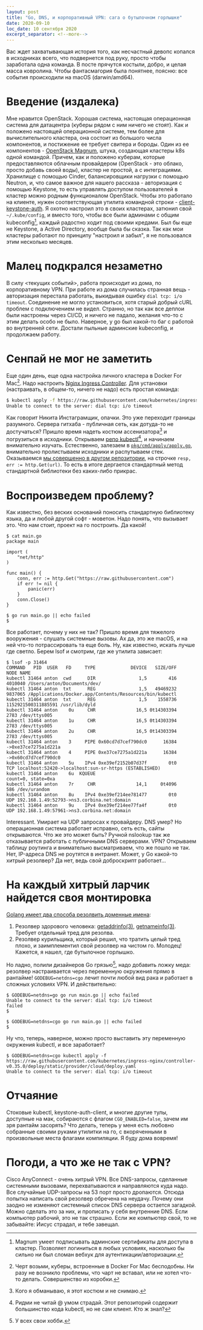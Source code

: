 ```yaml
---
layout: post
title: "Go, DNS, и корпоративный VPN: сага о бутылочном горлышке"
date: 2020-09-10
loc_date: 10 сентября 2020
excerpt_separator: <!--more-->
---
```

Вас ждет захватывающая история того, как несчастный девопс копался в исходниках
всего, что подвернется под руку, просто чтобы заработала одна команда. В посте
прячутся костыли, добро, и целая масса ковролина.
Чтобы фантасмагория была понятнее, поясню: все события происходили на macOS
(darwin/amd64).

<!--more-->

# Введение (издалека)

Мне нравится OpenStack. Хорошая система, настоящая операционная система для
датацентра (куберы рядом с ним ничего не стоят). Как и положено настоящей
операционной системе, тем более для вычислительного кластера, она состоит из
большого числа компонентов, и постижение ее требует свитера и бороды. Один из ее
компонентов - [OpenStack Magnum](https://wiki.openstack.org/wiki/Magnum), штука,
создающая кластеры k8s одной командой. Причем, как и положено куберам, которые
предоставляются облачным провайдером (OpenStack - это облако, просто добавь
своей воды), кластер не простой, а с интеграциями. Хранилище с помощью Cinder,
балансировщики нагрузки с помощью Neutron, и, что самое важное для нашего
рассказа - авторизация с помощью Keystone, то есть управлять доступом
пользователей в кластер можно родным функционалом OpenStack. Чтобы это работало
на клиенте, нужен соответствующая утилита командной строки -
[client-keystone-auth](https://github.com/kubernetes/cloud-provider-openstack/blob/master/docs/using-client-keystone-auth.md).
Я охотно настроил это в своих кластерах, затюнил свой `~/.kube/config`, и вместо
того, чтобы все были админами с общим kubeconfig[^1], каждый радостно ходит под
своими кредами. Был бы еще не Keystone, а Active Directory, вообще была бы
сказка. Так как мои кластеры работают по принципу "настроил и забыл", я не
пользовался этим несколько месяцев.

# Малец подкрался незаметно

В силу \<текущих событий\>, работа происходит из дома, по корпоративному VPN. При
работе из дома случилась странная вещь - авторизация перестала работать,
выкидывая ошибку `dial tcp: i/o timeout`. Соединение не могло установиться, хотя
старый добрый cURL проблем с подключением не видел. Странно, но так как все
деплои были настроены через CI/CD, и ничего не падало, желания что-то с этим
делать особо не было. Наверное, у go был какой-то баг с работой во внутренней
сети. Достали пыльные админские kubeconfig, и продолжаем работу.

# Сенпай не мог не заметить

Еще один день, еще одна настройка личного кластера в Docker For Mac[^2].
Надо настроить [Nginx Ingress Controller](https://kubernetes.github.io/ingress-nginx/).
Для установки (настраивать, в общем-то, ничего не надо) есть простая команда:

```bash
$ kubectl apply -f https://raw.githubusercontent.com/kubernetes/ingress-nginx/controller-v0.35.0/deploy/static/provider/cloud/deploy.yaml
Unable to connect to the server: dial tcp: i/o timeout
```

Как говорит Никита Инстаграмщик, опачки. Это уже переходит границы разумного.
Сервера гитхаба - публичная сеть, как дотуда-то не достучаться? Пришло время
надеть костюм ассенизатора[^3] и погрузиться в исходники.  Открываем [репо
kubectl](https://github.com/kubernetes/kubectl)[^4], и начинаем внимательно
изучать. Естественно, залезаем в
[`pkg/cmd/apply/apply.go`](https://github.com/kubernetes/kubectl/blob/master/pkg/cmd/apply/apply.go),
внимательно пролистываем исходники и распутываем стек. Оказываемся [мы
совершенно в другом
репозитории](https://github.com/kubernetes/cli-runtime/blob/master/pkg/resource/visitor.go#L300),
на строчке `resp, err := http.Get(url)`. То есть в итоге дергается стандартный
метод стандартной библиотеки без каких-либо прикрас.

# Воспроизведем проблему?

Как известно, без веских оснований поносить стандартную библиотеку языка, да и
любой другой софт - моветон. Надо понять, что вызывает это. Что нам стоит,
проект на го построить. Да какой!

```golang
$ cat main.go
package main

import (
	"net/http"
)

func main() {
	conn, err := http.Get("https://raw.githubusercontent.com")
	if err != nil {
		panic(err)
	}
	conn.Close()
}

$ go run main.go || echo failed
$
```

Все работает, почему у них не так? Пришло время для тяжелого вооружения -
слушать системные вызовы. Ах да, это же macOS, и на ней что-то потрассировать та
еще боль. Ну, как известно, искать лучше где светло. Берем lsof и смотрим, где
же утилита зависает:

```
$ lsof -p 31464
COMMAND   PID  USER   FD     TYPE             DEVICE   SIZE/OFF                NODE NAME
kubectl 31464 anton  cwd      DIR                1,5        416             4010040 /Users/anton/Documents/dev/
kubectl 31464 anton  txt      REG                1,5   49469232             9837065 /Applications/Docker.app/Contents/Resources/bin/kubectl
kubectl 31464 anton  txt      REG                1,5    1558736 1152921500311885591 /usr/lib/dyld
kubectl 31464 anton    0u     CHR               16,5 0t14303394                2783 /dev/ttys005
kubectl 31464 anton    1u     CHR               16,5 0t14303394                2783 /dev/ttys005
kubectl 31464 anton    2u     CHR               16,5 0t14303394                2783 /dev/ttys005
kubectl 31464 anton    3     PIPE 0x60cd7d7cef790dc0      16384                     ->0xe37ce7275a1d221a
kubectl 31464 anton    4     PIPE 0xe37ce7275a1d221a      16384                     ->0x60cd7d7cef790dc0
kubectl 31464 anton    5u    IPv4 0xe39ef2152b07d37f        0t0                 TCP localhost:52420->localhost:sun-sr-https (ESTABLISHED)
kubectl 31464 anton    6u  KQUEUE                                                   count=0, state=0xa
kubectl 31464 anton    7r     CHR               14,1     0t4096                 586 /dev/urandom
kubectl 31464 anton    8u    IPv4 0xe39ef214ee781477        0t0                 UDP 192.168.1.49:52793->ns3.corbina.net:domain
kubectl 31464 anton    9u    IPv4 0xe39ef214ee77fa4f        0t0                 UDP 192.168.1.49:57961->ns3.corbina.net:domain
```

Interessant. Умирает на UDP запросах к провайдеру. DNS умер? Но операционная
система работает исправно, сеть есть, сайты открываются. Что же это может быть?
Ручной nslookup так же отказывается работать с публичными DNS серверами. VPN?
Открываем таблицу роутинга и внимательно высматриваем, что же пошло не так.
Нет, IP-адреса DNS не роутятся в интранет. Может, у Go какой-то хитрый резолвер?
Да нет, ведь свой доброскрипт работает...

# На каждый хитрый ларчик найдется своя монтировка

[Golang имеет два способа резолвить доменные имена](https://golang.org/pkg/net/#hdr-Name_Resolution):

1. Резолвер здорового человека:
   [getaddrinfo(3)](https://man7.org/linux/man-pages/man3/getaddrinfo.3.html),
   [getnameinfo(3)](https://www.man7.org/linux/man-pages/man3/getnameinfo.3.html).
   Требует отдельный тред для резолва.
2. Резолвер курильщика, который решил, что тратить целый тред плохо, и
   заимплементил свой резолвер на чистом го. Молодец! Кажется, я нашел, где
   бутылочное горлышко.

Но ладно, полили дизайнеров Go грязью[^5], надо добавить ложку меда: резолвер
настраивается через переменную окружения прямо в рантайме! `GODEBUG=netdns=cgo`
лечит почти любой вид рака и работает в сложных условиях VPN. И действительно:

```
$ GODEBUG=netdns=go go run main.go || echo failed
Unable to connect to the server: dial tcp: i/o timeout
failed
$

$ GODEBUG=netdns=cgo go run main.go || echo failed
$
```

Ну что, теперь, наверное, можно просто выставить эту переменную окружения
kubectl, и все заработает?

```
$ GODEBUG=netdns=cgo kubectl apply -f https://raw.githubusercontent.com/kubernetes/ingress-nginx/controller-v0.35.0/deploy/static/provider/cloud/deploy.yaml
Unable to connect to the server: dial tcp: i/o timeout
```

# Отчаяние

Стоковые kubectl, keystone-auth-client, и многие другие тулы, доступные на мак,
собираются с флагом `CGO_ENABLED=false`, зачем им зря рантайм засорять?
Что делать, теперь у меня есть любовно собранные своими руками утилитки на го, с
вкоряченными в произвольные места флагами компиляции. Я буду дома вовремя!

# Погоди, а что же не так с VPN?

Cisco AnyConnect - очень хитрый VPN. Все DNS-запросы, сделанные системными
вызовами, перехватываются и направляются куда надо. Все случайные UDP-запросы на
53 порт просто дропаются. Отсюда попытка написать свой резолвер обречена на
неудачу. Почему они заодно не изменяют системный список DNS сервера остается
загадкой. Можно сделать это за них, и прописать у себя внутренние DNS. Если
компьютер рабочий, это не так страшно. Если же компьютер свой, то не забывайте:
Иисус страдал, и тебе завещал.

[^1]: Magnum умеет подписывать админские сертификаты для доступа в кластер.
    Позволяет логиниться в любых условиях, насколько бы сильно ни был сломан
    вебхук для аутентикации/авторизации.

[^2]: Черт возьми, куберы, встроенные в Docker For Mac бесподобны. Ни разу не
    возникло проблемы, что чарт не вставал, или не хотел что-то делать.
    Совершенство из коробки.

[^3]: Кого я обманываю, я этот костюм и не снимаю.

[^4]: Ридми не читай @ умом страдай. Этот репозиторий содержит большинство кода
    kubectl, но не сам клиент. Кто ж знал?

[^5]: У всех свои хобби.
